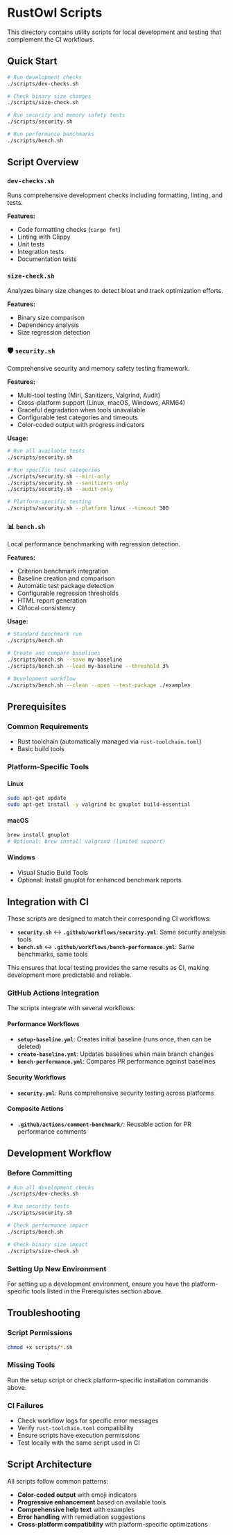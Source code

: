 # RustOwl Scripts

This directory contains utility scripts for local development and testing that complement the CI workflows.

## Quick Start

```bash
# Run development checks
./scripts/dev-checks.sh

# Check binary size changes
./scripts/size-check.sh

# Run security and memory safety tests
./scripts/security.sh

# Run performance benchmarks
./scripts/bench.sh
```

## Script Overview

### `dev-checks.sh`
Runs comprehensive development checks including formatting, linting, and tests.

**Features:**
- Code formatting checks (`cargo fmt`)
- Linting with Clippy
- Unit tests
- Integration tests
- Documentation tests

### `size-check.sh`
Analyzes binary size changes to detect bloat and track optimization efforts.

**Features:**
- Binary size comparison
- Dependency analysis
- Size regression detection

### 🛡️ `security.sh`
Comprehensive security and memory safety testing framework.

**Features:**
- Multi-tool testing (Miri, Sanitizers, Valgrind, Audit)
- Cross-platform support (Linux, macOS, Windows, ARM64)
- Graceful degradation when tools unavailable
- Configurable test categories and timeouts
- Color-coded output with progress indicators

**Usage:**
```bash
# Run all available tests
./scripts/security.sh

# Run specific test categories
./scripts/security.sh --miri-only
./scripts/security.sh --sanitizers-only
./scripts/security.sh --audit-only

# Platform-specific testing
./scripts/security.sh --platform linux --timeout 300
```

### 📊 `bench.sh` 
Local performance benchmarking with regression detection.

**Features:**
- Criterion benchmark integration
- Baseline creation and comparison
- Automatic test package detection
- Configurable regression thresholds
- HTML report generation
- CI/local consistency

**Usage:**
```bash
# Standard benchmark run
./scripts/bench.sh

# Create and compare baselines
./scripts/bench.sh --save my-baseline
./scripts/bench.sh --load my-baseline --threshold 3%

# Development workflow
./scripts/bench.sh --clean --open --test-package ./examples
```

## Prerequisites

### Common Requirements
- Rust toolchain (automatically managed via `rust-toolchain.toml`)
- Basic build tools

### Platform-Specific Tools

#### Linux
```bash
sudo apt-get update
sudo apt-get install -y valgrind bc gnuplot build-essential
```

#### macOS
```bash
brew install gnuplot
# Optional: brew install valgrind (limited support)
```

#### Windows
- Visual Studio Build Tools
- Optional: Install gnuplot for enhanced benchmark reports

## Integration with CI

These scripts are designed to match their corresponding CI workflows:

- **`security.sh`** ↔ **`.github/workflows/security.yml`**: Same security analysis tools
- **`bench.sh`** ↔ **`.github/workflows/bench-performance.yml`**: Same benchmarks, same tools

This ensures that local testing provides the same results as CI, making development more predictable and reliable.

### GitHub Actions Integration

The scripts integrate with several workflows:

#### Performance Workflows
- **`setup-baseline.yml`**: Creates initial baseline (runs once, then can be deleted)
- **`create-baseline.yml`**: Updates baselines when main branch changes
- **`bench-performance.yml`**: Compares PR performance against baselines

#### Security Workflows
- **`security.yml`**: Runs comprehensive security testing across platforms

#### Composite Actions
- **`.github/actions/comment-benchmark/`**: Reusable action for PR performance comments

## Development Workflow

### Before Committing
```bash
# Run all development checks
./scripts/dev-checks.sh

# Run security tests
./scripts/security.sh

# Check performance impact
./scripts/bench.sh

# Check binary size impact
./scripts/size-check.sh
```

### Setting Up New Environment
For setting up a development environment, ensure you have the platform-specific tools listed in the Prerequisites section above.

## Troubleshooting

### Script Permissions
```bash
chmod +x scripts/*.sh
```

### Missing Tools
Run the setup script or check platform-specific installation commands above.

### CI Failures
- Check workflow logs for specific error messages
- Verify `rust-toolchain.toml` compatibility
- Ensure scripts have execution permissions
- Test locally with the same script used in CI

## Script Architecture

All scripts follow common patterns:
- **Color-coded output** with emoji indicators
- **Progressive enhancement** based on available tools
- **Comprehensive help text** with examples
- **Error handling** with remediation suggestions
- **Cross-platform compatibility** with platform-specific optimizations
